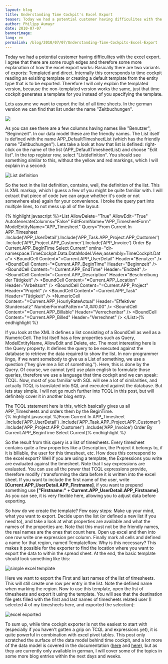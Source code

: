 ```yaml
---
layout: blog
title: Understanding Time Cockpit's Excel Export
teaser: Today we had a potential customer having difficulites with the excel export. I agree that there are some rough edges and therefore some more explanation of how the excel export works -  Basically there are two variants of exports -  Templated and direct. Internally this corresponds to time cockpit reading an exisiting template or creating a default template from the entity type that is to be exported. Therefore I will only explain the templated version, because the non-templated version works the same, just that time cockpit generates a template for you instead of you specifying the template.
author: Philipp Aumayr
date: 2010-07-07
bannerimage: 
lang: en
permalink: /blog/2010/07/07/Understanding-Time-Cockpits-Excel-Export
---
```


<p xmlns="http://www.w3.org/1999/xhtml">Today we had a potential customer having difficulites with the excel export. I agree that there are some rough edges and therefore some more explanation of how the excel export works: Basically there are two variants of exports: Templated and direct. Internally this corresponds to time cockpit reading an exisiting template or creating a default template from the entity type that is to be exported. Therefore I will only explain the templated version, because the non-templated version works the same, just that time cockpit generates a template for you instead of you specifying the template.</p><p xmlns="http://www.w3.org/1999/xhtml">Lets assume we want to export the list of all time sheets. In the german version we can find that list under the name "Zeitbuchungen".</p><p xmlns="http://www.w3.org/1999/xhtml">
  <img src="{{site.baseurl}}/content/images/blog/2010/07/Zeitbuchungen_list.png" class="    " />
</p><p xmlns="http://www.w3.org/1999/xhtml">As you can see there are a few columns having names like "Benutzer", "Beginnzeit". In our data model these are the friendly names. The List itself is defined with the name APP_DefaultTimesheetList (which has the friendly name "Zeitbuchungen"). Lets take a look at how that list is defined: right-click on the name of the list (APP_DefaultTimesheetList) and choose "Edit list". In the top register row, select "Listdefinition". You should see something similar to this, without the yellow and red markings, which I will explain in a second:</p><p xmlns="http://www.w3.org/1999/xhtml">
  <img alt="List definition" src="{{site.baseurl}}/content/images/blog/2010/07/list_definition.png" class="      " />
</p><p xmlns="http://www.w3.org/1999/xhtml">So the text in the list definition, contains, well, the definition of the list. This is XML markup, which I guess a few of you might be quite familiar with. I will extract that piece of code (we can argue whether it's code or not somewhere else) again for your convenience. I broke the query part into multiple lines, to not mess up all of the layout:</p>{% highlight javascript %}&lt;List AllowDelete="True" AllowEdit="True" AutoGenerateColumns="False" 
       EditFormName="APP_TimesheetForm" ModelEntityName="APP_Timesheet" 
       Query="From Current In APP_Timesheet
                 .Include('APP_UserDetail').Include('APP_Task.APP_Project.APP_Customer')
                 .Include('APP_Project.APP_Customer').Include('APP_Invoice') 
              Order By Current.APP_BeginTime 
              Select Current" 
       xmlns="clr-namespace:TimeCockpit.Data.DataModel.View;assembly=TimeCockpit.Data"&gt;
  &lt;BoundCell Content="=Current.APP_UserDetail" Header="Benutzer" /&gt;
  &lt;BoundCell Content="=Current.APP_BeginTime" Header="Beginnzeit" /&gt;
  &lt;BoundCell Content="=Current.APP_EndTime" Header="Endzeit" /&gt;
  &lt;BoundCell Content="=Current.APP_Description" Header="Beschreibung der Tätigkeit" /&gt;
  &lt;BoundCell Content="=Current.APP_Location" Header="Arbeitsort" /&gt;
  &lt;BoundCell Content="=Current.APP_Project" Header="Projekt" /&gt;
  &lt;BoundCell Content="=Current.APP_Task" Header="Tätigkeit" /&gt;
  &lt;NumericCell Content="=Current.APP_HourlyRateActual" Header="Effektiver Stundensatz" 
    NumberFormatPattern="#,##0.00" /&gt;
  &lt;BoundCell Content="=Current.APP_Billable" Header="Verrechenbar" /&gt;
  &lt;BoundCell Content="=Current.APP_Billed" Header="Verrechnet" /&gt;
&lt;/List&gt;{% endhighlight %}<p xmlns="http://www.w3.org/1999/xhtml">If you look at the XML it defines a list consisting of a BoundCell as well as a NumericCell. The list itself has a few properties such as Query, ModelEntityName, AllowEdit and Delete, etc. The most interesting here is the Query property. It defines the query to be executed against the database to retrieve the data required to show the list. In non-programmer lingo, if we want somebody to give us a List of something, we use a question ("hey give me a list of something."). Here, this is done by the Query. Of course, we cannot (yet) use plain english to formulate those queries, therefore we use a language that time cockpit and we can speak: TCQL. Now, most of you familiar with SQL will see a lot of similarities, and actually TCQL is translated into SQL and executed against the database. But lets stay simple. I will not go much further into TCQL in this post, but will definitely cover it in another blog entry.</p><div xmlns="http://www.w3.org/1999/xhtml">The TCQL statement here is this, which basically gives us all APP_Timesheets and orders them by the BeginTime.</div>{% highlight javascript %}From Current In APP_Timesheet
.Include('APP_UserDetail')
.Include('APP_Task.APP_Project.APP_Customer')
.Include('APP_Project.APP_Customer')
.Include('APP_Invoice') 
Order By Current.APP_BeginTime 
Select Current{% endhighlight %}<p xmlns="http://www.w3.org/1999/xhtml">So the result from this query is a list of timesheets. Every timesheet contains quite a few properties like a Description, the Project it belongs to, if it is billable, the user for this timesheet, etc. How does this correspond to the excel export? Well if you are using a template, the Expressions you write are evaluated against the timesheet. Note that I say expressions are evaluated. You can use all the power that TCQL expressions provide, therefore modify / transforming the data before it is written into the excel sheet. If you want to include the first name of the user, write <strong>[Current.APP_UserDetail.APP_Firstname]</strong>, if you want to prepend something use <strong>["Firstname:" + Current.APP_UserDetail.APP_Firstname]</strong>. As you can see, it is very flexible here, allowing you to adjust data before exporting.</p><p xmlns="http://www.w3.org/1999/xhtml">So how do we create the template? Few easy steps: Make up your mind, what you want to export. Decide upon the list (or defined a new list if you need to), and take a look at what properties are available and what the names of the properties are. Note that this must not be the friendly names, the real names are the ones that count here. Open up excel and then into one row write one expression per column. Finally mark all cells and defined a name for that region, named TemplateRow. Why is this necessary? This makes it possible for the exporter to find the location where you want to export the data to within the spread sheet. At the end, the basic template should look something like this:</p><p xmlns="http://www.w3.org/1999/xhtml">
  <img alt="simple excel template" src="{{site.baseurl}}/content/images/blog/2010/07/excel_template.png" class="  " />
</p><p xmlns="http://www.w3.org/1999/xhtml">Here we want to export the First and last names of the list of timesheets. This will still create one row per entry in the list. Note the defined name when marking the region. Now to use this template, open the list of timesheets and export it using the template. You will see that the destination file gets filled with the first and last names of timesheets related user (I selected 4 of my timesheets here, and exported the selection):</p><p xmlns="http://www.w3.org/1999/xhtml">
  <img alt="excel exported" src="{{site.baseurl}}/content/images/blog/2010/07/excel_exported (1).png" />
</p><p xmlns="http://www.w3.org/1999/xhtml">To sum up, while time cockpit exporter is not the easiest to start with (especially if you haven't gotten a grip on TCQL and expressions yet), it is quite powerful in combination with excel pivot tables. This post only scratched the surface of the data model behind time cockpit, and a lot more of the data model is covered in the documentation (<a title="HowTo: Modifying The Model" href="http://help.timecockpit.com/html/07396c38-8cb8-45da-a303-549bdf323fe9.htm">here</a> and <a title="time cockpit Query Language (TCQL)" href="http://help.timecockpit.com/html/a7465f29-c739-4a14-bf5b-09821133dd9a.htm">here</a>), but as they are currently only available in german, I will cover some of the topics in some more blog entries within the next days and weeks.</p>
